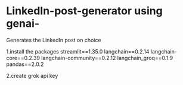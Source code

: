# LinkedIn-post-generator using genai-
Generates the LinkedIn post on choice 

1.install the packages
streamlit==1.35.0
langchain==0.2.14
langchain-core==0.2.39
langchain-community==0.2.12
langchain_groq==0.1.9
pandas==2.0.2

2.create grok api key
